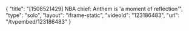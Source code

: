 {
    "title": "[1508521429] NBA chief: Anthem is 'a moment of reflection'",
    "type": "solo",
    "layout": "iframe-static",
    "videoId": "123186483",
    "url": "\/tvpembed\/123186483"
}